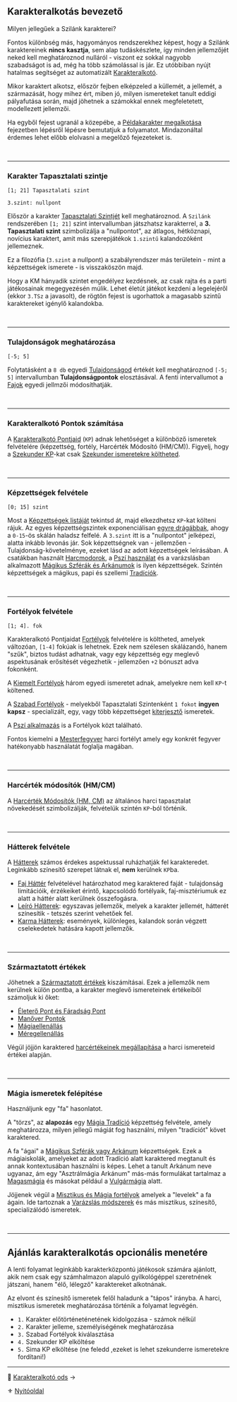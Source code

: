 ## Karakteralkotás bevezető

Milyen jellegűek a Szilánk karakterei?

Fontos különbség más, hagyományos rendszerekhez képest, hogy a Szilánk karaktereinek **nincs kasztja**, sem alap tudáskészlete, így minden jellemzőjét neked kell meghatároznod nulláról - viszont ez sokkal nagyobb szabadságot is ad, még ha több számolással is jár. Ez utóbbiban nyújt hatalmas segítséget az automatizált [Karakteralkotó](010_02_karakteralkoto_ods.md).

Mikor karaktert alkotsz, először fejben elképzeled a küllemét, a jellemét, a származását, hogy mihez ért, miben jó, milyen ismereteket tanult eddigi pályafutása során, majd jöhetnek a számokkal ennek megfeletetett, modellezett jellemzői.

Ha egyből fejest ugranál a közepébe, a [Példakarakter megalkotása](010_12_peldakarakter_megalkotasa.md) fejezetben lépésről lépésre bemutatjuk a folyamatot. Mindazonáltal érdemes lehet előbb elolvasni a megelőző fejezeteket is.

<br />

---
### Karakter Tapasztalati szintje

```
[1; 21] Tapasztalati szint

3.szint: nullpont
```

Először a karakter [Tapasztalati Szintjét](010_04_tsz_szintlepes.md) kell meghatároznod. A `Szilánk` rendszerében `[1; 21]` szint intervallumban játszhatsz karakterrel, a **3. Tapasztalati szint** szimbolizálja a "nullpontot", az átlagos, hétköznapi, novícius karaktert, amit más szerepjátékok `1.szintű` kalandozóként jellemeznek.

Ez a filozófia (`3.szint` a nullpont) a szabályrendszer más területein - mint a képzettségek ismerete - is visszaköszön majd.

Hogy a KM hányadik szintet engedélyez kezdésnek, az csak rajta és a parti játékosainak megegyezésén múlik. Lehet életút játékot kezdeni a legelejéről (ekkor `3.TSz` a javasolt), de rögtön fejest is ugorhattok a magasabb szintű karaktereket igénylő kalandokba.

<br />

---
### Tulajdonságok meghatározása

```
[-5; 5]
```

Folytatásként a `8 db` egyedi [Tulajdonságod](010_05_01_00_tulajdonsagok_listaja.md) értékét kell meghatároznod `[-5; 5]` intervallumban **Tulajdonságpontok** elosztásával. A fenti intervallumot a [Fajok](021_faj_hatterek.md) egyedi jellmzői módosíthatják.

<br />

---
### Karakteralkotó Pontok számítása

A [Karakteralkotó Pontjaid](010_07_kp.md) (`KP`) adnak lehetőséget a különböző ismeretek felvételére (képzettség, fortély, Harcérték Módosító (HM/CM)). Figyelj, hogy a [Szekunder KP](010_07_kp.md)-kat csak [Szekunder ismeretekre költheted](010_09_primer_szekunder_ismeretek.md).

<br />

---
### Képzettségek felvétele

```
[0; 15] szint
```

Most a [Képzettségek listáját](030_01_kepzettseglista.md) tekintsd át, majd elkezdhetsz `KP`-kat költeni rájuk. Az egyes képzettségszintek exponenciálisan [egyre drágábbak](030_05_kepzettsegszintek_kp_igenye.md), ahogy a `0-15`-ös skálán haladsz felfelé. A `3.szint` itt is a "nullpontot" jelképezi, alatta inkább levonás jár. Sok képzettségnek van - jellemzően - Tulajdonság-követelménye, ezeket lásd az adott képzettségek leírásában. A csatákban használt [Harcmodorok](030_01_kepzettseglista.md#harci-képzettségek-🅿️), a [Pszí használat](kepzettsegek.primer.misztikus/pszi_hasznalat.md) és a varázslásban alkalmazott [Mágikus Szférák és Arkánumok](107_magikus_szferak_arkanumok.md) is ilyen képzettségek. Szintén képzettségek a mágikus, papi és szellemi [Tradíciók](050_tradiciok.md).

<br />

---
### Fortélyok felvétele

```
[1; 4]. fok
```

Karakteralkotó Pontjaidat [Fortélyok](040_fortelyok.md) felvételére is költheted, amelyek változóan, `[1-4]` fokúak is lehetnek. Ezek nem szélesen skálázandó, hanem "szűk", biztos tudást adhatnak, vagy egy képzettség egy meglevő aspektusának erősítését végezhetik - jellemzően `+2` bónuszt adva fokonként. 

A [Kiemelt Fortélyok](041_kiemelt_fortelyok.md) három egyedi ismeretet adnak, amelyekre nem kell `KP`-t költened.

A [Szabad Fortélyok](042_szabad_fortelyok.md) - melyekből Tapasztalati Szintenként `1 fokot` **ingyen kapsz** - specializált, egy, vagy több képzettséget [kiterjesztő](030_08_01_kepzettsegek_fortelyok_kapcsolata.md#2-k%C3%A9pzetts%C3%A9gek-kiterjeszt%C3%A9se-fort%C3%A9lyokkal) ismeretek.

A [Pszí alkalmazás](fortelyok.misztikus/pszi_kiterjesztes.md) is a Fortélyok közt található.

Fontos kiemelni a [Mesterfegyver](fortelyok.harci/mesterfegyver.md) harci fortélyt amely egy konkrét fegyver hatékonyabb használatát foglalja magában.

<br />

---
### Harcérték módosítók (HM/CM)

A [Harcérték Módosítók (HM, CM)](010_08_01_hm_cm.md) az általános harci tapasztalat növekedését szimbolizálják, felvételük szintén `KP`-ból történik.

<br />

---
### Hátterek felvétele

A [Hátterek](020_hattererek.md) számos érdekes aspektussal ruházhatják fel karakteredet. Leginkább színesítő szerepet látnak el, **nem** kerülnek `KP`ba.

- [Faj Háttér](021_faj_hatterek.md) felvételével határozhatod meg karaktered faját - tulajdonság limitációik, érzékeiket érintő, kapcsolódó fortélyaik, faj-misztériumuk ez alatt a háttér alatt kerülnek összefogásra.
- [Leíró Hátterek](022_leiro_hatterek.md): egyszavas jellemzők, melyek a karakter jellemét, hátterét színesítik - tetszés szerint vehetőek fel.
- [Karma Hátterek](023_karma_hatterek.md): események, különleges, kalandok során végzett cselekedetek hatására kapott jellemzők.

<br />

---
### Származtatott értékek

Jöhetnek a [Származtatott értékek](010_10_00_szarmaztatott_ertekek.md) kiszámításai. Ezek a jellemzők nem kerülnek külön pontba, a karakter meglevő ismereteinek értékeiből számoljuk ki őket:

- [Életerő Pont és Fáradság Pont](010_10_01_ep_kt.md)
- [Manőver Pontok](066_02_manover_pontok.md)
- [Mágiaellenállás](010_10_04_magiaellenallas.md)
- [Méregellenállás](010_10_05_meregellenallas.md) 

Végül jöjjön karaktered [harcértékeinek megállapítása](062_01_ke_te_ve_ce.md) a harci ismereteid értékei alapján.

<br />

---
### Mágia ismeretek felépítése

Használjunk egy "fa" hasonlatot.

A "törzs", az **alapozás** egy [Mágia Tradíció](051_00_magia_tradiciok.md) képzettség felvétele, amely meghatározza, milyen jellegű mágiát fog használni, milyen "tradíciót" követ karaktered.

A fa "ágai" a [Mágikus Szférák vagy  Arkánum](107_magikus_szferak_arkanumok.md) képzettségek. Ezek a mágiaiskolák, amelyeket az adott Tradíció alatt karaktered megtanult és annak kontextusában használni is képes. Lehet a tanult Arkánum neve ugyanaz, ám egy "Asztrálmágia Arkánum" más-más formulákat tartalmaz a [Magasmágia](051_01_magasmagia.md) és másokat például a [Vulgármágia](051_02_vulgarmagia.md) alatt.

Jöjjenek végül a [Misztikus és Mágia fortélyok](045_misztikus_magia_fortelyok.md) amelyek a "levelek" a fa ágain. Ide tartoznak a [Varázslás módszerek](105_varazslas_modszerek.md) és más misztikus, színesítő, specializálódó ismeretek.

<br />

---
## Ajánlás karakteralkotás opcionális menetére

A lenti folyamat leginkább karakterközpontú játékosok számára ajánlott, akik nem csak egy számhalmazon alapuló gyilkológéppel szeretnének játszani, hanem "élő, lélegző" karaktereket alkotnának.

Az elvont és színesítő ismeretek felől haladunk a "tápos" irányba. A harci, misztikus ismeretek meghatározása történik a folyamat legvégén.

- `1.` Karakter előtörténeténetének kidolgozása - számok nélkül
- `2.` Karakter jelleme, személyiségének meghatározása
- `3.` Szabad Fortélyok kiválasztása
- `4.` Szekunder KP elköltése
- `5.` Sima KP elköltése (ne feledd ,ezeket is lehet szekunderre ismeretekre fordítani!)

---

🔗 [Karakteralkotó ods](010_02_karakteralkoto_ods.md) →

⚜️ [Nyitóoldal](start.md#1-karakteralkot%C3%A1s)
